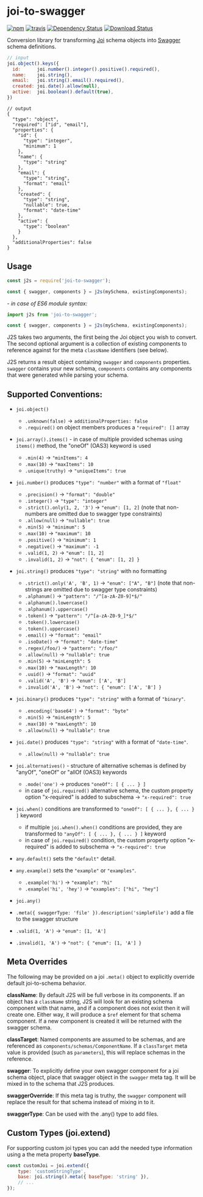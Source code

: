 joi-to-swagger
==============

[![npm](https://img.shields.io/npm/v/joi-to-swagger.svg?logo=npm)](https://www.npmjs.com/package/joi-to-swagger)
[![travis](https://img.shields.io/travis/Twipped/joi-to-swagger/master.svg?label=tests&logo=travis-ci)](https://travis-ci.org/Twipped/joi-to-swagger)
[![Dependency Status](https://img.shields.io/david/Twipped/joi-to-swagger.svg?style=flat-square)](https://david-dm.org/Twipped/joi-to-swagger)
[![Download Status](https://img.shields.io/npm/dm/joi-to-swagger.svg?style=flat-square)](https://www.npmjs.com/package/joi-to-swagger)

Conversion library for transforming [Joi](http://npm.im/joi) schema objects into [Swagger](http://swagger.io) schema definitions.

```js
// input
joi.object().keys({
  id:      joi.number().integer().positive().required(),
  name:    joi.string(),
  email:   joi.string().email().required(),
  created: joi.date().allow(null),
  active:  joi.boolean().default(true),
})
```

```json5
// output
{
  "type": "object",
  "required": ["id", "email"],
  "properties": {
    "id": {
      "type": "integer",
      "minimum": 1
    },
    "name": {
      "type": "string"
    },
    "email": {
      "type": "string",
      "format": "email"
    },
    "created": {
      "type": "string",
      "nullable": true,
      "format": "date-time"
    },
    "active": {
      "type": "boolean"
    }
  },
  "additionalProperties": false
}
```

## Usage

```js
const j2s = require('joi-to-swagger');

const { swagger, components } = j2s(mySchema, existingComponents);
```

_- in case of ES6 module syntax:_
```js
import j2s from 'joi-to-swagger';

const { swagger, components } = j2s(mySchema, existingComponents);
```

J2S takes two arguments, the first being the Joi object you wish to convert. The second optional argument is a collection of existing components to reference against for the meta `className` identifiers (see below).

J2S returns a result object containing `swagger` and `components` properties. `swagger` contains your new schema, `components` contains any components that were generated while parsing your schema.

## Supported Conventions:

- `joi.object()`
  - `.unknown(false)` -> `additionalProperties: false`
  - `.required()` on object members produces a `"required": []` array

- `joi.array().items()` - in case of multiple provided schemas using `items()` method, the "oneOf" (OAS3) keyword is used
  - `.min(4)` -> `"minItems": 4`
  - `.max(10)` -> `"maxItems": 10`
  - `.unique(truthy)` -> `"uniqueItems": true`

- `joi.number()` produces `"type": "number"` with a format of `"float"`
  - `.precision()` -> `"format": "double"`
  - `.integer()` -> `"type": "integer"`
  - `.strict().only(1, 2, '3')` -> `"enum": [1, 2]` (note that non-numbers are omitted due to swagger type constraints)
  - `.allow(null)` -> `"nullable": true`
  - `.min(5)` -> `"minimum": 5`
  - `.max(10)` -> `"maximum": 10`
  - `.positive()` -> `"minimum": 1`
  - `.negative()` -> `"maximum": -1`
  - `.valid(1, 2)` -> `"enum": [1, 2]`
  - `.invalid(1, 2)` -> `"not": { "enum": [1, 2] }`

- `joi.string()` produces `"type": "string"` with no formatting
  - `.strict().only('A', 'B', 1)` -> `"enum": ["A", "B"]` (note that non-strings are omitted due to swagger type constraints)
  - `.alphanum()` -> `"pattern": "/^[a-zA-Z0-9]*$/"`
  - `.alphanum().lowercase()`
  - `.alphanum().uppercase()`
  - `.token()` -> `"pattern": "/^[a-zA-Z0-9_]*$/"`
  - `.token().lowercase()`
  - `.token().uppercase()`
  - `.email()` -> `"format": "email"`
  - `.isoDate()` -> `"format": "date-time"`
  - `.regex(/foo/)` -> `"pattern": "/foo/"`
  - `.allow(null)` -> `"nullable": true`
  - `.min(5)` -> `"minLength": 5`
  - `.max(10)` -> `"maxLength": 10`
  - `.uuid()` -> `"format": "uuid"`
  - `.valid('A', 'B')` -> `"enum": ['A', 'B']`
  - `.invalid('A', 'B')` -> `"not": { "enum": ['A', 'B'] }`

- `joi.binary()` produces `"type": "string"` with a format of `"binary"`.
  - `.encoding('base64')` -> `"format": "byte"`
  - `.min(5)` -> `"minLength": 5`
  - `.max(10)` -> `"maxLength": 10`
  - `.allow(null)` -> `"nullable": true`

- `joi.date()` produces `"type": "string"` with a format of `"date-time"`.
  - `.allow(null)` -> `"nullable": true`

- `joi.alternatives()` - structure of alternative schemas is defined by "anyOf", "oneOf" or "allOf (OAS3) keywords
  - `.mode('one')` -> produces `"oneOf": [ { ... } ]`
  - in case of `joi.required()` alternative schema, the custom property option "x-required" is added to subschema -> `"x-required": true`

- `joi.when()` conditions are transformed to `"oneOf": [ { ... }, { ... } ]` keyword
  - if multiple `joi.when().when()` conditions are provided, they are transformed to `"anyOf": [ { ... }, { ... } ]` keyword
  - in case of `joi.required()` condition, the custom property option "x-required" is added to subschema -> `"x-required": true`

- `any.default()` sets the `"default"` detail.

- `any.example()` sets the `"example"` or `"examples"`.
  - `.example('hi')` -> `"example": "hi"`
  - `.example('hi', 'hey')` -> `"examples": ["hi", "hey"]`

- `joi.any()`
- `.meta({ swaggerType: 'file' }).description('simpleFile')` add a file to the swagger structure
- `.valid(1, 'A')` -> `"enum": [1, 'A']`
- `.invalid(1, 'A')` -> `"not": { "enum": [1, 'A'] }`

## Meta Overrides

The following may be provided on a joi `.meta()` object to explicitly override default joi-to-schema behavior.

**className**: By default J2S will be full verbose in its components. If an object has a `className` string, J2S will look for an existing schema component with that name, and if a component does not exist then it will create one. Either way, it will produce a `$ref` element for that schema component. If a new component is created it will be returned with the swagger schema.

**classTarget**: Named components are assumed to be schemas, and are referenced as `components/schemas/ComponentName`. If a `classTarget` meta value is provided (such as `parameters`), this will replace schemas in the reference.

**swagger**: To explicitly define your own swagger component for a joi schema object, place that swagger object in the `swagger` meta tag. It will be mixed in to the schema that J2S produces.

**swaggerOverride**: If this meta tag is truthy, the `swagger` component will replace the result for that schema instead of mixing in to it.

**swaggerType**: Can be used with the .any() type to add files.

## Custom Types (joi.extend)

For supporting custom joi types you can add the needed type information using a the meta property **baseType**.

```js
const customJoi = joi.extend({
    type: 'customStringType',
    base: joi.string().meta({ baseType: 'string' }),
    // ...
});
```
